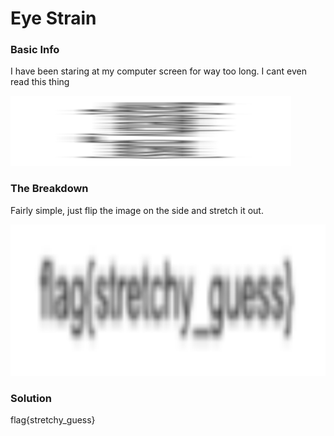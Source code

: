 # Eye Strain

### Basic Info

I have been staring at my computer screen for way too long. I cant even read this thing

![alt squint](../images/squint.png)

### The Breakdown

Fairly simple, just flip the image on the side and stretch it out.

![alt stretched](../images/stretched.png)

### Solution
flag{stretchy_guess}